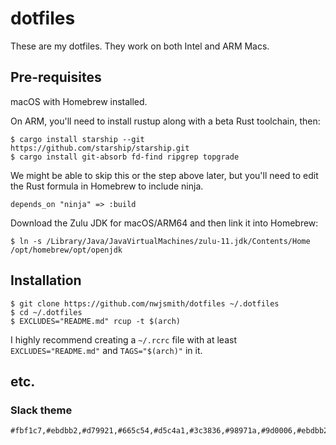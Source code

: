 # dotfiles

These are my dotfiles. They work on both Intel and ARM Macs.

## Pre-requisites

macOS with Homebrew installed.

On ARM, you'll need to install rustup along with a beta Rust toolchain, then:

```
$ cargo install starship --git https://github.com/starship/starship.git
$ cargo install git-absorb fd-find ripgrep topgrade
```

We might be able to skip this or the step above later, but you'll need to edit
the Rust formula in Homebrew to include ninja.

```
depends_on "ninja" => :build
```

Download the Zulu JDK for macOS/ARM64 and then link it into Homebrew:

```
$ ln -s /Library/Java/JavaVirtualMachines/zulu-11.jdk/Contents/Home /opt/homebrew/opt/openjdk
```

## Installation

```
$ git clone https://github.com/nwjsmith/dotfiles ~/.dotfiles
$ cd ~/.dotfiles
$ EXCLUDES="README.md" rcup -t $(arch)
```

I highly recommend creating a `~/.rcrc` file with at least
`EXCLUDES="README.md"` and `TAGS="$(arch)"` in it.

## etc.

### Slack theme

```
#fbf1c7,#ebdbb2,#d79921,#665c54,#d5c4a1,#3c3836,#98971a,#9d0006,#ebdbb2,#2828282
```
